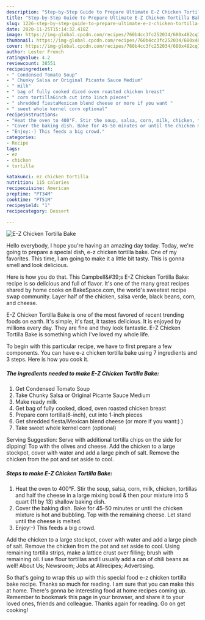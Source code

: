 ```yaml
---
description: "Step-by-Step Guide to Prepare Ultimate E-Z Chicken Tortilla Bake"
title: "Step-by-Step Guide to Prepare Ultimate E-Z Chicken Tortilla Bake"
slug: 1226-step-by-step-guide-to-prepare-ultimate-e-z-chicken-tortilla-bake
date: 2020-11-25T15:14:32.418Z
image: https://img-global.cpcdn.com/recipes/760b4cc3fc252034/680x482cq70/e-z-chicken-tortilla-bake-recipe-main-photo.jpg
thumbnail: https://img-global.cpcdn.com/recipes/760b4cc3fc252034/680x482cq70/e-z-chicken-tortilla-bake-recipe-main-photo.jpg
cover: https://img-global.cpcdn.com/recipes/760b4cc3fc252034/680x482cq70/e-z-chicken-tortilla-bake-recipe-main-photo.jpg
author: Lester French
ratingvalue: 4.2
reviewcount: 38551
recipeingredient:
- " Condensed Tomato Soup"
- " Chunky Salsa or Original Picante Sauce Medium"
- " milk"
- " bag of fully cooked diced oven roasted chicken breast"
- " corn tortilla6inch cut into 1inch pieces"
- " shredded fiestaMexican blend cheese or more if you want "
- " sweet whole kernel corn optional"
recipeinstructions:
- "Heat the oven to 400°F. Stir the soup, salsa, corn, milk, chicken, tortillas and half the cheese in a large mixing bowl &amp; then pour mixture into 5 quart (11 by 13) shallow baking dish."
- "Cover the baking dish. Bake for 45-50 minutes or until the chicken mixture is hot and bubbling. Top with the remaining cheese. Let stand until the cheese is melted."
- "Enjoy:-) This feeds a big crowd."
categories:
- Recipe
tags:
- ez
- chicken
- tortilla

katakunci: ez chicken tortilla 
nutrition: 115 calories
recipecuisine: American
preptime: "PT34M"
cooktime: "PT51M"
recipeyield: "1"
recipecategory: Dessert

---
```



![E-Z Chicken Tortilla Bake](https://img-global.cpcdn.com/recipes/760b4cc3fc252034/680x482cq70/e-z-chicken-tortilla-bake-recipe-main-photo.jpg)

Hello everybody, I hope you're having an amazing day today. Today, we're going to prepare a special dish, e-z chicken tortilla bake. One of my favorites. This time, I am going to make it a little bit tasty. This is gonna smell and look delicious.

Here is how you do that. This Campbell\&#39;s E-Z Chicken Tortilla Bake: recipe is so delicious and full of flavor. It&#39;s one of the many great recipes shared by home cooks on BakeSpace.com, the world&#39;s sweetest recipe swap community. Layer half of the chicken, salsa verde, black beans, corn, and cheese.

E-Z Chicken Tortilla Bake is one of the most favored of recent trending foods on earth. It's simple, it's fast, it tastes delicious. It is enjoyed by millions every day. They are fine and they look fantastic. E-Z Chicken Tortilla Bake is something which I've loved my whole life.


To begin with this particular recipe, we have to first prepare a few components. You can have e-z chicken tortilla bake using 7 ingredients and 3 steps. Here is how you cook it.

<!--inarticleads1-->

##### The ingredients needed to make E-Z Chicken Tortilla Bake:

1. Get  Condensed Tomato Soup
1. Take  Chunky Salsa or Original Picante Sauce Medium
1. Make ready  milk
1. Get  bag of fully cooked, diced, oven roasted chicken breast
1. Prepare  corn tortilla(6-inch), cut into 1-inch pieces
1. Get  shredded fiesta/Mexican blend cheese (or more if you want:) )
1. Take  sweet whole kernel corn (optional)


Serving Suggestion: Serve with additional tortilla chips on the side for dipping! Top with the olives and cheese. Add the chicken to a large stockpot, cover with water and add a large pinch of salt. Remove the chicken from the pot and set aside to cool. 

<!--inarticleads2-->

##### Steps to make E-Z Chicken Tortilla Bake:

1. Heat the oven to 400°F. Stir the soup, salsa, corn, milk, chicken, tortillas and half the cheese in a large mixing bowl &amp; then pour mixture into 5 quart (11 by 13) shallow baking dish.
1. Cover the baking dish. Bake for 45-50 minutes or until the chicken mixture is hot and bubbling. Top with the remaining cheese. Let stand until the cheese is melted.
1. Enjoy:-) This feeds a big crowd.


Add the chicken to a large stockpot, cover with water and add a large pinch of salt. Remove the chicken from the pot and set aside to cool. Using remaining tortilla strips, make a lattice crust over filling; brush with remaining oil. I use flour tortillas and I usually add a can of chili beans as well! About Us; Newsroom; Jobs at Allrecipes; Advertising. 

So that's going to wrap this up with this special food e-z chicken tortilla bake recipe. Thanks so much for reading. I am sure that you can make this at home. There's gonna be interesting food at home recipes coming up. Remember to bookmark this page in your browser, and share it to your loved ones, friends and colleague. Thanks again for reading. Go on get cooking!
